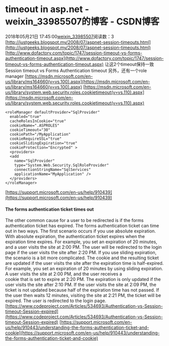 # timeout in asp.net - weixin_33985507的博客 - CSDN博客
2018年05月21日 17:45:00[weixin_33985507](https://me.csdn.net/weixin_33985507)阅读数：3
[http://justgeeks.blogspot.my/2008/07/aspnet-session-timeouts.html](http://justgeeks.blogspot.my/2008/07/aspnet-session-timeouts.html)
[http://www.dofactory.com/topic/1747/session-timeout-vs-forms-authentication-timeout.aspx](http://www.dofactory.com/topic/1747/session-timeout-vs-forms-authentication-timeout.aspx)
让这2个timeout保持一致
Session timeout vs Forms Authentication timeout
另外，还有一个role manager
[https://msdn.microsoft.com/en-us/library/ms164660(v=vs.100).aspx](https://msdn.microsoft.com/en-us/library/ms164660(v=vs.100).aspx)
[https://msdn.microsoft.com/en-us/library/system.web.security.roles.cookietimeout(v=vs.110).aspx](https://msdn.microsoft.com/en-us/library/system.web.security.roles.cookietimeout(v=vs.110).aspx)
```
<roleManager defaultProvider="SqlProvider" 
  enabled="true"
  cacheRolesInCookie="true"
  cookieName=".ASPROLES"
  cookieTimeout="30"
  cookiePath="/MyApplication"
  cookieRequireSSL="true"
  cookieSlidingExpiration="true"
  cookieProtection="Encrypted" >
  <providers>
  <add
    name="SqlProvider"
    type="System.Web.Security.SqlRoleProvider"
    connectionStringName="SqlServices"
    applicationName="MyApplication" />
  </providers>
</roleManager>
```
[https://support.microsoft.com/en-us/help/910439](https://support.microsoft.com/en-us/help/910439)
#### The forms authentication ticket times out
The other common cause for a user to be redirected is if the forms authentication ticket has expired. The forms authentication ticket can time out in two ways. The first scenario occurs if you use absolute expiration. With absolute expiration, the authentication ticket expires when the expiration time expires. For example, you set an expiration of 20 minutes, and a user visits the site at 2:00 PM. The user will be redirected to the login page if the user visits the site after 2:20 PM.
If you use sliding expiration, the scenario is a 
bit more complicated. The cookie and the resulting ticket are updated if
 the user visits the site after the expiration time is half-expired. For
 example, you set an expiration of 20 minutes by using sliding 
expiration. A user visits the site at 2:00 PM, and the user receives a  
cookie that is set to expire at 2:20 PM. The expiration is only updated 
if the user visits the site after 2:10 PM. If the user visits the site 
at 2:09 PM, the ticket is not updated because half of the expiration 
time has not passed. If the user then waits 12 minutes, visiting the 
site at 2:21 PM, the ticket will be expired. The user is redirected to 
the login page. 
[https://www.codeproject.com/Articles/534693/Authentication-vs-Session-timeout-Session-expired](https://www.codeproject.com/Articles/534693/Authentication-vs-Session-timeout-Session-expired)
[https://support.microsoft.com/en-us/help/910443/understanding-the-forms-authentication-ticket-and-cookie](https://support.microsoft.com/en-us/help/910443/understanding-the-forms-authentication-ticket-and-cookie)
